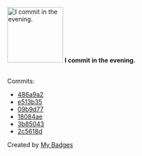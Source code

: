 <img src="https://my-badges.github.io/my-badges/evening-commits.png" alt="I commit in the evening." title="I commit in the evening." width="128">
<strong>I commit in the evening.</strong>
<br><br>

Commits:

- <a href="https://github.com/mmichie/cardsharp/commit/486a9a247fa18361fdb0dbda6c8b3e5952088466">486a9a2</a>
- <a href="https://github.com/mmichie/cardsharp/commit/e513b35874ad0c0f212822af695589adb46d5143">e513b35</a>
- <a href="https://github.com/mmichie/dotfiles/commit/09b9d778ec113b22083f700b5a3666ee359d8e95">09b9d77</a>
- <a href="https://github.com/mmichie/dotfiles/commit/18084ae813f6d09028e57a08741aac938ac47f1d">18084ae</a>
- <a href="https://github.com/mmichie/cardsharp/commit/3b85043e962f35c9d44ac8cf09fd00329a8ba17c">3b85043</a>
- <a href="https://github.com/mmichie/cardsharp/commit/2c5618da08ea171b51be992d329eeae7faa2b8ad">2c5618d</a>


Created by <a href="https://github.com/my-badges/my-badges">My Badges</a>